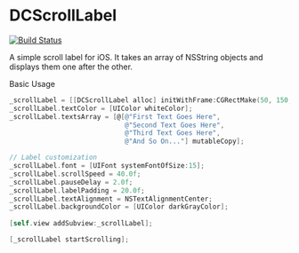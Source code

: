 DCScrollLabel
=============

[![Build Status](https://travis-ci.org/dimmdesign/DCScrollLabel.svg)](https://travis-ci.org/dimmdesign/DCScrollLabel)

A simple scroll label for iOS. 
It takes an array of NSString objects and displays them one after the other.

Basic Usage
``` objective-c
_scrollLabel = [[DCScrollLabel alloc] initWithFrame:CGRectMake(50, 150, 200, 40)];
_scrollLabel.textColor = [UIColor whiteColor];
_scrollLabel.textsArray = [@[@"First Text Goes Here",
                             @"Second Text Goes Here",
                             @"Third Text Goes Here",
                             @"And So On..."] mutableCopy];

// Label customization
_scrollLabel.font = [UIFont systemFontOfSize:15];
_scrollLabel.scrollSpeed = 40.0f;
_scrollLabel.pauseDelay = 2.0f;
_scrollLabel.labelPadding = 20.0f;
_scrollLabel.textAlignment = NSTextAlignmentCenter;
_scrollLabel.backgroundColor = [UIColor darkGrayColor];
    
[self.view addSubview:_scrollLabel];

[_scrollLabel startScrolling];
```
